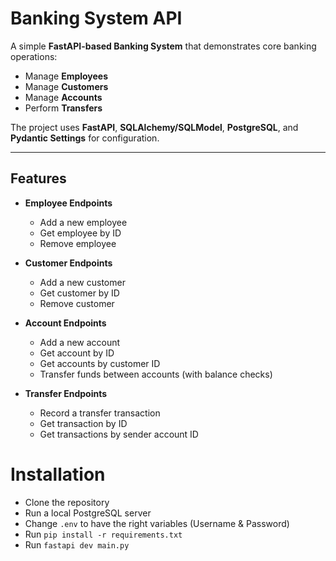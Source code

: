 # Banking System API

A simple **FastAPI-based Banking System** that demonstrates core banking operations:  
- Manage **Employees**  
- Manage **Customers**  
- Manage **Accounts**  
- Perform **Transfers**  

The project uses **FastAPI**, **SQLAlchemy/SQLModel**, **PostgreSQL**, and **Pydantic Settings** for configuration.  

---

## Features

- **Employee Endpoints**
  - Add a new employee
  - Get employee by ID
  - Remove employee

- **Customer Endpoints**
  - Add a new customer
  - Get customer by ID
  - Remove customer

- **Account Endpoints**
  - Add a new account
  - Get account by ID
  - Get accounts by customer ID
  - Transfer funds between accounts (with balance checks)

- **Transfer Endpoints**
  - Record a transfer transaction
  - Get transaction by ID
  - Get transactions by sender account ID

# Installation
- Clone the repository
- Run a local PostgreSQL server
- Change `.env` to have the right variables (Username & Password)
- Run `pip install -r requirements.txt`
- Run `fastapi dev main.py`